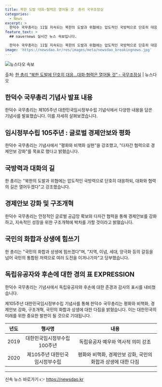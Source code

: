 ```yaml
---
title: 북한 도발 대화·협력은 열어둘 것  총리 국무조정실
categories:
  - News
excerpt: >
  한덕수 국무총리는 11일 지속되는 북한의 도발과 위협에는 압도적인 국방력으로 단호히 대응하되, 대화와 협력의…
feature_text: >
  ## navernews 실시간 뉴스 속보입니다.

  한덕수 국무총리는 11일 지속되는 북한의 도발과 위협에는 압도적인 국방력으로 단호히 대응하되, 대화와 협력의…
image: 'https://newsdao.kr/res/images/meta/newsdao_breakingnews.jpg'
---
```


![뉴스다오 속보](https://newsdao.kr/res/images/meta/newsdao_breakingnews.jpg)

<p>출처: <a href="https://newsdao.kr/3570" rel="dofollow">한 총리 “북한 도발에 단호히 대응…대화·협력은 열어둘 것”   - 국무조정실</a> | 뉴스다오</p>

<h2 data-ke-size="size26">한덕수 국무총리 기념사 발표 내용</h2>
<p data-ke-size="size16">한덕수 국무총리는 제105주년 대한민국임시정부수립 기념식에서 다양한 내용을 담은 기념사를 발표했습니다. 이를 자세히 살펴보겠습니다.</p>

<h2 data-ke-size="size24">임시정부수립 105주년 : 글로벌 경제안보와 평화</h2>
<p data-ke-size="size16">한덕수 국무총리는 기념사에서 "평화와 비핵화 실현"을 강조했고, "다자간 협력으로 경제안보 강화"를 목표로 했다고 밝혔습니다.</p>

<h2 data-ke-size="size24">국방력과 대화의 길</h2>
<p data-ke-size="size16">한 총리는 "북한의 도발과 위협에는 압도적인 국방력으로 단호히 대응하되, 대화와 협력의 길은 열어두겠다"고 강조했습니다.</p>

<h2 data-ke-size="size24">경제안보 강화 및 구조개혁</h2>
<p data-ke-size="size16">한덕수 국무총리는 안정적인 글로벌 공급망 확보와 다자간 협력을 통해 경제안보를 강화하고, 지속적인 성장을 위한 구조개혁에 박차를 가할 것이라고 밝혔습니다.</p>

<h2 data-ke-size="size24">국민의 화합과 상생에 힘쓰기</h2>
<p data-ke-size="size16">한 총리는 "국민의 화합과 상생에 힘쓰겠다"며, "지역, 이념, 세대, 양극화 등의 갈등을 넘어 국민의 통합된 저력으로 여러 도전을 이겨나가자"고 당부했습니다.</p>

<h2 data-ke-size="size24">독립유공자와 후손에 대한 경의 표 EXPRESSION</h2>
<p data-ke-size="size16">한덕수 국무총리는 기념사에서 독립유공자와 후손에 대한 존경과 감사의 표시를 내비쳤습니다.</p>

<p data-ke-size="size16">제105주년 대한민국임시정부수립 기념사를 통해 한덕수 국무총리는 평화와 비핵화, 경제안보 강화, 구조개혁, 국민의 화합과 상생에 대한 다짐을 밝혔습니다. 이는 대한민국의 미래를 위한 중요한 발판이 될 것으로 기대됩니다.</p>

<table>
<thead>
<tr>
<th style="text-align: center;">년도</th>
<th style="text-align: center;">행사명</th>
<th style="text-align: center;">내용</th>
</tr>
</thead>
<tbody>
<tr>
<td style="text-align: center;">2019</td>
<td style="text-align: center;">대한민국임시정부수립 100주년</td>
<td style="text-align: center;">독립유공자 예우와 역사적 의미 강조</td>
</tr>
<tr>
<td style="text-align: center;">2020</td>
<td style="text-align: center;">제105주년 대한민국임시정부수립</td>
<td style="text-align: center;">평화와 비핵화, 경제안보 강화, 국민의 화합과 상생에 대한 다짐</td>
</tr>
</tbody>
</table>

<hr> 

신속 뉴스 바로가기 👉 <a href="https://newsdao.kr" rel="dofollow">https://newsdao.kr</a>


